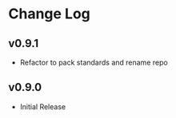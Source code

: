 # Change Log

## v0.9.1

* Refactor to pack standards and rename repo

## v0.9.0

* Initial Release

